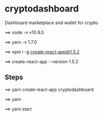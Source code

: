 # cryptodashboard

Dashboard marketplace and wallet for crypto

==> node -v
v10.9.0

==> yarn -v
1.7.0

==> npm i -g create-react-app@1.5.2

==> create-react-app --version
1.5.2

## Steps

==> yarn create react-app cryptodashboard

==> yarn

==> yarn start
